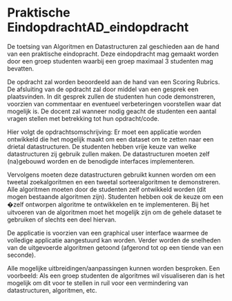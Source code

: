 # Praktische EindopdrachtAD_eindopdracht

De toetsing van Algoritmen en Datastructuren zal geschieden aan de hand van
een praktische eindopracht. Deze eindopdracht mag gemaakt worden door een
groep studenten waarbij een groep maximaal 3 studenten mag bevatten.

De opdracht zal worden beoordeeld aan de hand van een Scoring Rubrics. De
afsluiting van de opdracht zal door middel van een gesprek een plaatsvinden. In
dit gesprek zullen de studenten hun code demonstreren, voorzien van
commentaar en eventueel verbeteringen voorstellen waar dat mogelijk is. De
docent zal wanneer nodig geacht de studenten een aantal vragen stellen met
betrekking tot hun opdracht/code.

Hier volgt de opdrachtsomschrijving:
Er moet een applicatie worden ontwikkeld die het mogelijk maakt om een
dataset om te zetten naar een drietal datastructuren. De studenten hebben
vrije keuze van welke datastructuren zij gebruik zullen maken. De
datastructuren moeten zelf (na)gebouwd worden en de benodigde interfaces
implementeren.


Vervolgens moeten deze datastructuren gebruikt kunnen worden om een
tweetal zoekalgoritmen en een tweetal sorteeralgoritmen te demonstreren.
Alle algoritmen moeten door de studenten zelf ontwikkeld worden (dit mogen
bestaande algoritmen zijn). Studenten hebben ook de keuze om een �zelf
ontworpen algoritme te ontwikkelen en te implementeren. Bij het uitvoeren
van de algoritmen moet het mogelijk zijn om de gehele dataset te gebruiken of
slechts een deel hiervan.

De applicatie is voorzien van een graphical user interface waarmee de
volledige applicatie aangestuurd kan worden. Verder worden de snelheden van
de uitgevoerde algoritmen getoond (afgerond tot op een tiende van een
seconde).

Alle mogelijke uitbreidingen/aanpassingen kunnen worden besproken. Een
voorbeeld: Als een groep studenten de algoritmes wil visualiseren dan is het
mogelijk om dit voor te stellen in ruil voor een vermindering van
datastructuren, algoritmen, etc. 